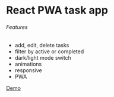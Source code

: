 # React PWA task app

###### Features
- add, edit, delete tasks
- filter by active or completed
- dark/light mode switch
- animations
- responsive
- PWA

[Demo](https://taskmode.netlify.app/)
